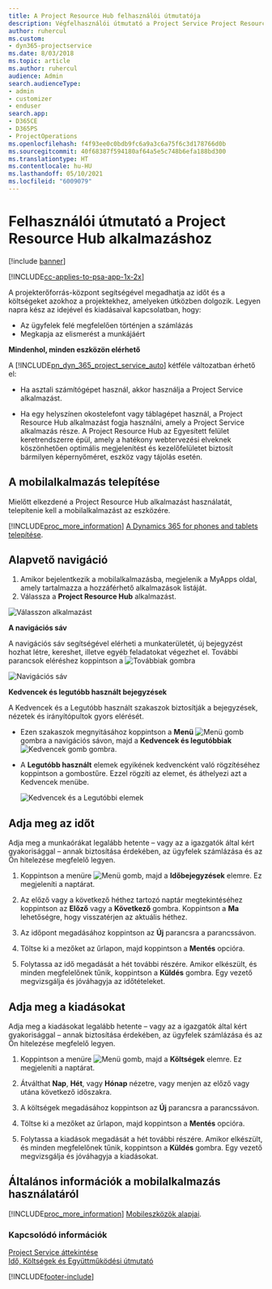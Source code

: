 ```yaml
---
title: A Project Resource Hub felhasználói útmutatója
description: Végfelhasználói útmutató a Project Service Project Resource Hub alkalmazásához
author: ruhercul
ms.custom:
- dyn365-projectservice
ms.date: 8/03/2018
ms.topic: article
ms.author: ruhercul
audience: Admin
search.audienceType:
- admin
- customizer
- enduser
search.app:
- D365CE
- D365PS
- ProjectOperations
ms.openlocfilehash: f4f93ee0c0bdb9fc6a9a3c6a75f6c3d178766d0b
ms.sourcegitcommit: 40f68387f594180af64a5e5c748b6efa188bd300
ms.translationtype: HT
ms.contentlocale: hu-HU
ms.lasthandoff: 05/10/2021
ms.locfileid: "6009079"
---
```

# <a name="user-guide-for-project-resource-hub"></a>Felhasználói útmutató a Project Resource Hub alkalmazáshoz

[!include [banner](../includes/psa-now-project-operations.md)]

[!INCLUDE[cc-applies-to-psa-app-1x-2x](../includes/cc-applies-to-psa-app-1x-2x.md)]

A projekterőforrás-központ segítségével megadhatja az időt és a költségeket azokhoz a projektekhez, amelyeken útközben dolgozik. Legyen napra kész az idejével és kiadásaival kapcsolatban, hogy:

- Az ügyfelek felé megfelelően történjen a számlázás
- Megkapja az elismerést a munkájáért

**Mindenhol, minden eszközön elérhető**

A [!INCLUDE[pn_dyn_365_project_service_auto](../includes/pn-dyn-365-project-service-auto.md)] kétféle változatban érhető el: 

- Ha asztali számítógépet használ, akkor használja a Project Service alkalmazást. 

- Ha egy helyszínen okostelefont vagy táblagépet használ, a Project Resource Hub alkalmazást fogja használni, amely a Project Service alkalmazás része. A Project Resource Hub az Egyesített felület keretrendszerre épül, amely a hatékony webtervezési elveknek köszönhetően optimális megjelenítést és kezelőfelületet biztosít bármilyen képernyőméret, eszköz vagy tájolás esetén. 


## <a name="install-the-mobile-app"></a>A mobilalkalmazás telepítése
Mielőtt elkezdené a Project Resource Hub alkalmazást használatát, telepítenie kell a mobilalkalmazást az eszközére. 

[!INCLUDE[proc_more_information](../includes/proc-more-information.md)] [A Dynamics 365 for phones and tablets telepítése](/dynamics365/mobile-app/install-dynamics-365-for-phones-and-tablets).

## <a name="basic-navigation"></a>Alapvető navigáció
1.  Amikor bejelentkezik a mobilalkalmazásba, megjelenik a MyApps oldal, amely tartalmazza a hozzáférhető alkalmazások listáját. 
2.  Válassza a **Project Resource Hub** alkalmazást.

![Válasszon alkalmazást](media/chooseApp_1.png "Válasszon alkalmazást")

**A navigációs sáv**

A navigációs sáv segítségével elérheti a munkaterületét, új bejegyzést hozhat létre, kereshet, illetve egyéb feladatokat végezhet el. További parancsok eléréshez koppintson a ![Továbbiak gombra](media/MoreButton.png "Továbbiak gomb")

![Navigációs sáv](media/NavBar_2.png "Navigációs sáv")

**Kedvencek és legutóbb használt bejegyzések**

A Kedvencek és a Legutóbb használt szakaszok biztosítják a bejegyzések, nézetek és irányítópultok gyors elérését. 

- Ezen szakaszok megnyitásához koppintson a **Menü** ![Menü gomb](media/MenuButton.png "Menü gomb") gombra a navigációs sávon, majd a **Kedvencek és legutóbbiak** ![Kedvencek gomb](media/FavButton.png "Fav gomb") gombra.

- A **Legutóbb használt** elemek egyikének kedvencként való rögzítéséhez koppintson a gombostűre. Ezzel rögzíti az elemet, és áthelyezi azt a Kedvencek menübe.

  ![Kedvencek és a Legutóbbi elemek](media/Favs_3.png "Kedvencek és a Legutóbbi elemek")
 
## <a name="enter-time"></a>Adja meg az időt
Adja meg a munkaórákat legalább hetente – vagy az a igazgatók által kért gyakorisággal – annak biztosítása érdekében, az ügyfelek számlázása és az Ön hitelezése megfelelő legyen.

1. Koppintson a menüre ![Menü gomb](media/MenuButton.png "Menü gomb"), majd a **Időbejegyzések** elemre. Ez megjeleníti a naptárat.

2. Az előző vagy a következő héthez tartozó naptár megtekintéséhez koppintson az **Előző** vagy a **Következő** gombra. Koppintson a **Ma** lehetőségre, hogy visszatérjen az aktuális héthez.

3. Az időpont megadásához koppintson az **Új** parancsra a parancssávon. 

4. Töltse ki a mezőket az űrlapon, majd koppintson a **Mentés** opcióra.

5. Folytassa az idő megadását a hét további részére. Amikor elkészült, és minden megfelelőnek tűnik, koppintson a **Küldés** gombra. Egy vezető megvizsgálja és jóváhagyja az időtételeket.

## <a name="enter-expenses"></a>Adja meg a kiadásokat 
Adja meg a kiadásokat legalább hetente – vagy az a igazgatók által kért gyakorisággal – annak biztosítása érdekében, az ügyfelek számlázása és az Ön hitelezése megfelelő legyen.

1. Koppintson a menüre ![Menü gomb](media/MenuButton.png "Menü gomb"), majd a **Költségek** elemre. Ez megjeleníti a naptárat.

2. Átválthat **Nap**, **Hét**, vagy **Hónap** nézetre, vagy menjen az előző vagy utána következő időszakra. 

3. A költségek megadásához koppintson az **Új** parancsra a parancssávon. 

4. Töltse ki a mezőket az űrlapon, majd koppintson a **Mentés** opcióra.

5. Folytassa a kiadások megadását a hét további részére. Amikor elkészült, és minden megfelelőnek tűnik, koppintson a **Küldés** gombra. Egy vezető megvizsgálja és jóváhagyja a kiadásokat.

## <a name="general-information-on-how-to-use-the-mobile-app"></a>Általános információk a mobilalkalmazás használatáról 
[!INCLUDE[proc_more_information](../includes/proc-more-information.md)] [Mobileszközök alapjai](/dynamics365/mobile-app/dynamics-365-phones-tablets-users-guide).

### <a name="see-also"></a>Kapcsolódó információk  
 [Project Service áttekintése](../psa/overview.md)   
 [Idő, Költségek és Együttműködési útmutató](../psa/time-expense-collaboration-guide.md)   
 


[!INCLUDE[footer-include](../includes/footer-banner.md)]